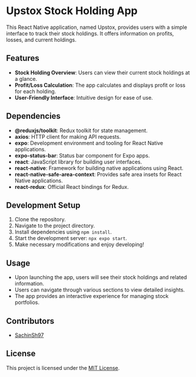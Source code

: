 # Upstox Stock Holding App

This React Native application, named Upstox, provides users with a simple interface to track their stock holdings. It offers information on profits, losses, and current holdings.

## Features

- **Stock Holding Overview**: Users can view their current stock holdings at a glance.
- **Profit/Loss Calculation**: The app calculates and displays profit or loss for each holding.
- **User-Friendly Interface**: Intuitive design for ease of use.

## Dependencies

- **@reduxjs/toolkit**: Redux toolkit for state management.
- **axios**: HTTP client for making API requests.
- **expo**: Development environment and tooling for React Native applications.
- **expo-status-bar**: Status bar component for Expo apps.
- **react**: JavaScript library for building user interfaces.
- **react-native**: Framework for building native applications using React.
- **react-native-safe-area-context**: Provides safe area insets for React Native applications.
- **react-redux**: Official React bindings for Redux.

## Development Setup

1. Clone the repository.
2. Navigate to the project directory.
3. Install dependencies using `npm install`.
4. Start the development server: `npx expo start`.
5. Make necessary modifications and enjoy developing!

## Usage

- Upon launching the app, users will see their stock holdings and related information.
- Users can navigate through various sections to view detailed insights.
- The app provides an interactive experience for managing stock portfolios.

## Contributors

- [SachinSh97](https://github.com/SachinSh97)

## License

This project is licensed under the [MIT License](LICENSE).
